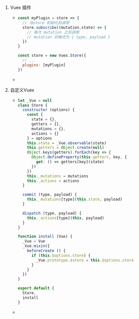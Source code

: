 1. Vuex 插件

   - ```javascript
     const myPlugin = store => {
       // 当store 初始化后调用
       store.subscribe((mutation,state) => {
         // 每次 mutation 之后调用
         // mutation 的格式为 { type, payload }
       })
     }
     
     const store = new Vuex.Store({
       // ...
       plugins: [myPlugin]
     })
     ```

   - 

2. 自定义Vuex

   - ```javascript
     let _Vue = null
     class Store {
       constructor (options) {
         const {
           state = {},
           getters = {},
           mutations = {},
           actions = {}
         } = options
         this.state = _Vue.observable(state)
         this.getters = Object.create(null)
         Object.keys(getters).forEach(key => {
           Object.defineProperty(this.getters, key, {
             get: () => getters[key](state)
           })
         })
         this._mutations = mutations
         this._actions = actions
       }
     
       commit (type, payload) {
         this._mutations[type](this.state, payload)
       }
     
       dispatch (type, payload) {
         this._actions[type](this, payload)
       }
     }
     
     function install (Vue) {
       _Vue = Vue
       _Vue.mixin({
         beforeCreate () {
           if (this.$options.store) {
             _Vue.prototype.$store = this.$options.store
           }
         }
       })
     }
     
     export default {
       Store,
       install
     }
     ```

   - 